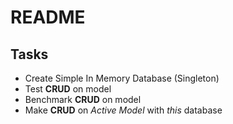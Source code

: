 # README
## Tasks

* Create Simple In Memory Database (Singleton)
* Test **CRUD** on model
* Benchmark **CRUD** on model
* Make **CRUD** on *Active Model* with *this* database
